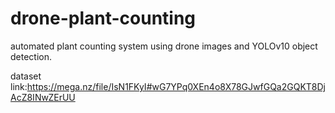 # drone-plant-counting
automated plant counting system using drone images and YOLOv10 object detection.

dataset link:https://mega.nz/file/IsN1FKyI#wG7YPq0XEn4o8X78GJwfGQa2GQKT8DjAcZ8INwZErUU
